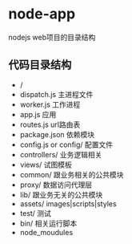 node-app
========

nodejs web项目的目录结构

## 代码目录结构

* /
 * dispatch.js 主进程文件
 * worker.js 工作进程
 * app.js 应用
 * routes.js url路由表
 * package.json 依赖模块
 * config.js or config/ 配置文件
 * controllers/ 业务逻辑相关
 * views/ 试图模板
 * common/ 跟业务相关的公共模块
 * proxy/ 数据访问代理层
 * lib/ 跟业务无关的公共模块
 * assets/ images|scripts|styles
 * test/ 测试
 * bin/ 相关运行脚本
 * node_moudules